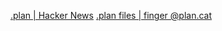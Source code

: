 
[.plan | Hacker News](https://news.ycombinator.com/item?id=29248368)
[.plan files | finger @plan.cat](https://plan.cat/)
